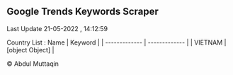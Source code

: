 

## Google Trends Keywords Scraper 
 
Last Update 21-05-2022 , 14:12:59

Country List :
 Name  | Keyword |
| ------------- | ------------- |
| VIETNAM | [object Object] |



© Abdul Muttaqin 
